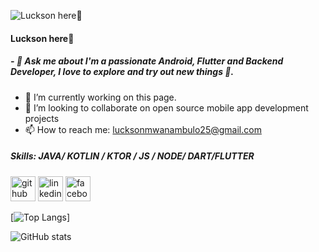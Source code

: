 
![Luckson here🙂](https://raw.githubusercontent.com/sagar-viradiya/sagar-viradiya/master/resources/banner.png)
#### Luckson here🙂

##### - 💬  Ask me about I'm a passionate Android, Flutter and Backend  Developer, I love to explore and try out new things 🚀. 

- 🔭 I’m currently working on this page. 
- 👯 I’m looking to collaborate on open source mobile app development  projects  
- 📫 How to reach me: lucksonmwanambulo25@gmail.com 

##### Skills: JAVA/ KOTLIN / KTOR / JS / NODE/ DART/FLUTTER


[<img src='https://cdn.jsdelivr.net/npm/simple-icons@3.0.1/icons/github.svg' alt='github' height='40'>](https://github.com/lucksonmwanambulo)  [<img src='https://cdn.jsdelivr.net/npm/simple-icons@3.0.1/icons/linkedin.svg' alt='linkedin' height='40'>](https://www.linkedin.com/in/https://www.linkedin.com/in/luckson-mwanambulo-9a9185205//)  [<img src='https://cdn.jsdelivr.net/npm/simple-icons@3.0.1/icons/facebook.svg' alt='facebook' height='40'>](https://www.facebook.com/https://www.facebook.com/younggesz.luckson/)  

[![Top Langs](https://github-readme-stats.vercel.app/api/top-langs/?username=lucksonmwanambulo)]

![GitHub stats](https://github-readme-stats.vercel.app/api?username=lucksonmwanambulo&show_icons=true)  

